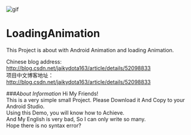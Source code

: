![gif](https://github.com/jaikydota/Android-LoadingAnimation/blob/master/LoadingAnimation/demo-resourse/demo.gif)  


# LoadingAnimation
This Project is about with Android Animation and loading Animation.<br>

Chinese blog address: http://blog.csdn.net/jaikydota163/article/details/52098833<br>
项目中文博客地址：http://blog.csdn.net/jaikydota163/article/details/52098833<br>


###*About Information*
Hi My Friends!<br>
This is a very simple small Project. Please Download it And Copy to your Android Studio.<br>
Using this Demo, you will know how to Achieve.<br>
And My English is very bad, So I can only write so many.<br>
Hope there is no syntax error?<br>
